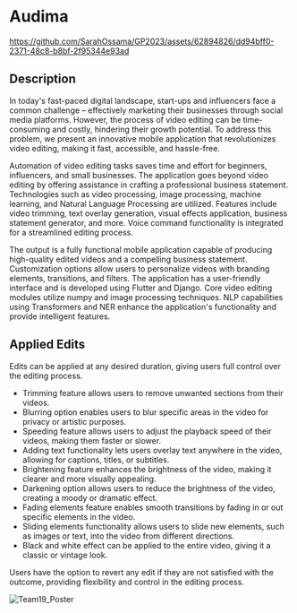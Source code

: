 # Audima 



https://github.com/SarahOssama/GP2023/assets/62894826/dd94bff0-2371-48c8-b8bf-2f95344e93ad


## Description 
In today's fast-paced digital landscape, start-ups and influencers face a common challenge – effectively marketing their businesses through social media platforms.  However, the process of video editing can be time-consuming and costly, hindering their growth potential. To address this problem, we present an innovative mobile application that revolutionizes video editing, making it fast, accessible, and hassle-free.

Automation of video editing tasks saves time and effort for beginners, influencers, and small businesses.
The application goes beyond video editing by offering assistance in crafting a professional business statement.
Technologies such as video processing, image processing, machine learning, and Natural Language Processing are utilized.
Features include video trimming, text overlay generation, visual effects application, business statement generator, and more.
Voice command functionality is integrated for a streamlined editing process.

The output is a fully functional mobile application capable of producing high-quality edited videos and a compelling business statement.
Customization options allow users to personalize videos with branding elements, transitions, and filters.
The application has a user-friendly interface and is developed using Flutter and Django.
Core video editing modules utilize numpy and image processing techniques.
NLP capabilities using Transformers and NER enhance the application's functionality and provide intelligent features.

## Applied Edits 

Edits can be applied at any desired duration, giving users full control over the editing process.
- Trimming feature allows users to remove unwanted sections from their videos.
- Blurring option enables users to blur specific areas in the video for privacy or artistic purposes.
- Speeding feature allows users to adjust the playback speed of their videos, making them faster or slower.
- Adding text functionality lets users overlay text anywhere in the video, allowing for captions, titles, or subtitles.
- Brightening feature enhances the brightness of the video, making it clearer and more visually appealing.
- Darkening option allows users to reduce the brightness of the video, creating a moody or dramatic effect.
- Fading elements feature enables smooth transitions by fading in or out specific elements in the video.
- Sliding elements functionality allows users to slide new elements, such as images or text, into the video from different directions.
- Black and white effect can be applied to the entire video, giving it a classic or vintage look.

Users have the option to revert any edit if they are not satisfied with the outcome, providing flexibility and control in the editing process.

![Team19_Poster](https://github.com/SarahOssama/GP2023/assets/62894826/6db1d8af-2789-471d-94c6-f572ea1ffeb9)
